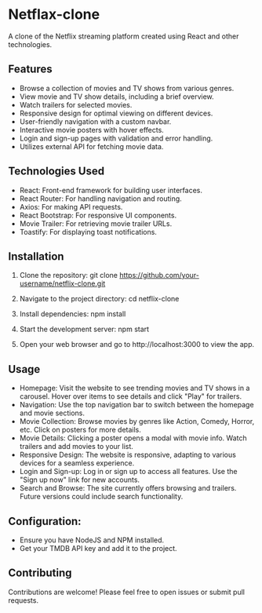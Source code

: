 # Netflax-clone
A clone of the Netflix streaming platform created using React and other technologies.

## Features
- Browse a collection of movies and TV shows from various genres.
- View movie and TV show details, including a brief overview.
- Watch trailers for selected movies.
- Responsive design for optimal viewing on different devices.
- User-friendly navigation with a custom navbar.
- Interactive movie posters with hover effects.
- Login and sign-up pages with validation and error handling.
- Utilizes external API for fetching movie data.

## Technologies Used
- React: Front-end framework for building user interfaces.
- React Router: For handling navigation and routing.
- Axios: For making API requests.
- React Bootstrap: For responsive UI components.
- Movie Trailer: For retrieving movie trailer URLs.
- Toastify: For displaying toast notifications.

## Installation
1. Clone the repository:
   git clone https://github.com/your-username/netflix-clone.git

2. Navigate to the project directory:
   cd netflix-clone

3. Install dependencies:
   npm install

4. Start the development server:
   npm start

5. Open your web browser and go to http://localhost:3000 to view the app.

## Usage
- Homepage: Visit the website to see trending movies and TV shows in a carousel. Hover over items to see details and click "Play" for trailers.
- Navigation: Use the top navigation bar to switch between the homepage and movie sections.
- Movie Collection: Browse movies by genres like Action, Comedy, Horror, etc. Click on posters for more details.
- Movie Details: Clicking a poster opens a modal with movie info. Watch trailers and add movies to your list.
- Responsive Design: The website is responsive, adapting to various devices for a seamless experience.
- Login and Sign-up: Log in or sign up to access all features. Use the "Sign up now" link for new accounts.
- Search and Browse: The site currently offers browsing and trailers. Future versions could include search functionality.

## Configuration:
- Ensure you have NodeJS and NPM installed.
- Get your TMDB API key and add it to the project.

## Contributing
Contributions are welcome! Please feel free to open issues or submit pull requests.

